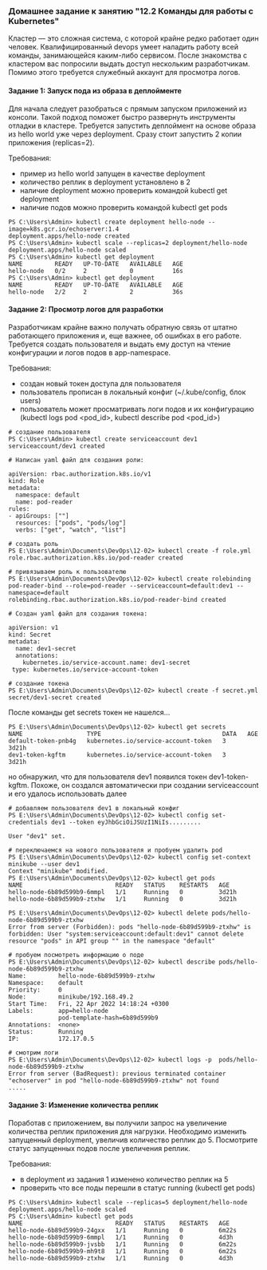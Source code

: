 ### Домашнее задание к занятию "12.2 Команды для работы с Kubernetes"
Кластер — это сложная система, с которой крайне редко работает один человек. Квалифицированный devops умеет наладить работу всей команды, занимающейся каким-либо сервисом.
После знакомства с кластером вас попросили выдать доступ нескольким разработчикам. Помимо этого требуется служебный аккаунт для просмотра логов.

#### Задание 1: Запуск пода из образа в деплойменте
Для начала следует разобраться с прямым запуском приложений из консоли. Такой подход поможет быстро развернуть инструменты отладки в кластере. Требуется запустить деплоймент на основе образа из hello world уже через deployment. Сразу стоит запустить 2 копии приложения (replicas=2).

Требования:
 * пример из hello world запущен в качестве deployment
 * количество реплик в deployment установлено в 2
 * наличие deployment можно проверить командой kubectl get deployment
 * наличие подов можно проверить командой kubectl get pods


```
PS C:\Users\Admin> kubectl create deployment hello-node --image=k8s.gcr.io/echoserver:1.4
deployment.apps/hello-node created
PS C:\Users\Admin> kubectl scale --replicas=2 deployment/hello-node
deployment.apps/hello-node scaled
PS C:\Users\Admin> kubectl get deployment
NAME         READY   UP-TO-DATE   AVAILABLE   AGE
hello-node   0/2     2            0           16s
PS C:\Users\Admin> kubectl get deployment
NAME         READY   UP-TO-DATE   AVAILABLE   AGE
hello-node   2/2     2            2           36s
```

#### Задание 2: Просмотр логов для разработки
Разработчикам крайне важно получать обратную связь от штатно работающего приложения и, еще важнее, об ошибках в его работе.
Требуется создать пользователя и выдать ему доступ на чтение конфигурации и логов подов в app-namespace.

Требования:
 * создан новый токен доступа для пользователя
 * пользователь прописан в локальный конфиг (~/.kube/config, блок users)
 * пользователь может просматривать логи подов и их конфигурацию (kubectl logs pod <pod_id>, kubectl describe pod <pod_id>)

```
# создание пользователя
PS C:\Users\Admin> kubectl create serviceaccount dev1
serviceaccount/dev1 created

# Написан yaml файл для создания роли:

apiVersion: rbac.authorization.k8s.io/v1
kind: Role
metadata:
  namespace: default
  name: pod-reader
rules:
- apiGroups: [""]
  resources: ["pods", "pods/log"]
  verbs: ["get", "watch", "list"]

# создать роль
PS E:\Users\Admin\Documents\DevOps\12-02> kubectl create -f role.yml
role.rbac.authorization.k8s.io/pod-reader created

# привязываем роль к пользователю
PS E:\Users\Admin\Documents\DevOps\12-02> kubectl create rolebinding pod-reader-bind --role=pod-reader --serviceaccount=default:dev1 --namespace=default
rolebinding.rbac.authorization.k8s.io/pod-reader-bind created

# Создан yaml файл для создания токена:

apiVersion: v1
kind: Secret
metadata:
  name: dev1-secret
  annotations:
    kubernetes.io/service-account.name: dev1-secret
 type: kubernetes.io/service-account-token

# создание токена
PS E:\Users\Admin\Documents\DevOps\12-02> kubectl create -f secret.yml
secret/dev1-secret created
```
После команды get secrets токен не нашелся...
```
PS E:\Users\Admin\Documents\DevOps\12-02> kubectl get secrets
NAME                  TYPE                                  DATA   AGE
default-token-pnb4g   kubernetes.io/service-account-token   3      3d21h
dev1-token-kgftm      kubernetes.io/service-account-token   3      3d21h
```
но обнаружил, что для пользователя dev1 появился токен dev1-token-kgftm. Похоже, он создался автоматически при создании serviceaccount и его удалось использовать далее
```
# добавляем пользователя dev1 в локальный конфиг
PS E:\Users\Admin\Documents\DevOps\12-02> kubectl config set-credentials dev1 --token eyJhbGciOiJSUzI1NiIs.........

User "dev1" set.

# переключаемся на нового пользователя и пробуем удалить pod
PS E:\Users\Admin\Documents\DevOps\12-02> kubectl config set-context minikube --user dev1
Context "minikube" modified.
PS E:\Users\Admin\Documents\DevOps\12-02> kubectl get pods
NAME                          READY   STATUS    RESTARTS   AGE
hello-node-6b89d599b9-6mmpl   1/1     Running   0          3d21h
hello-node-6b89d599b9-ztxhw   1/1     Running   0          3d21h

PS E:\Users\Admin\Documents\DevOps\12-02> kubectl delete pods/hello-node-6b89d599b9-ztxhw
Error from server (Forbidden): pods "hello-node-6b89d599b9-ztxhw" is forbidden: User "system:serviceaccount:default:dev1" cannot delete resource "pods" in API group "" in the namespace "default"

# пробуем посмотреть информацию о поде
PS E:\Users\Admin\Documents\DevOps\12-02> kubectl describe pods/hello-node-6b89d599b9-ztxhw
Name:         hello-node-6b89d599b9-ztxhw
Namespace:    default
Priority:     0
Node:         minikube/192.168.49.2
Start Time:   Fri, 22 Apr 2022 14:18:24 +0300
Labels:       app=hello-node
              pod-template-hash=6b89d599b9
Annotations:  <none>
Status:       Running
IP:           172.17.0.5

# смотрим логи
PS E:\Users\Admin\Documents\DevOps\12-02> kubectl logs -p  pods/hello-node-6b89d599b9-ztxhw
Error from server (BadRequest): previous terminated container "echoserver" in pod "hello-node-6b89d599b9-ztxhw" not found
.....

```
#### Задание 3: Изменение количества реплик
Поработав с приложением, вы получили запрос на увеличение количества реплик приложения для нагрузки. Необходимо изменить запущенный deployment, увеличив количество реплик до 5. Посмотрите статус запущенных подов после увеличения реплик.

Требования:
 * в deployment из задания 1 изменено количество реплик на 5
 * проверить что все поды перешли в статус running (kubectl get pods)

 ```
PS C:\Users\Admin> kubectl scale --replicas=5 deployment/hello-node
deployment.apps/hello-node scaled
PS C:\Users\Admin> kubectl get pods
NAME                          READY   STATUS    RESTARTS   AGE
hello-node-6b89d599b9-24gxx   1/1     Running   0          6m22s
hello-node-6b89d599b9-6mmpl   1/1     Running   0          4d3h
hello-node-6b89d599b9-jvsbb   1/1     Running   0          6m22s
hello-node-6b89d599b9-mh9t8   1/1     Running   0          6m22s
hello-node-6b89d599b9-ztxhw   1/1     Running   0          4d3h
 ```
